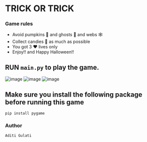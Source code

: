 # TRICK OR TRICK

### Game rules
- Avoid pumpkins 🎃 and ghosts 👻 and webs 🕸️ 
- Collect candies 🍬 as much as possible
- You got 3 ❤️ lives only
- Enjoy!! and Happy Halloween!!

## RUN `main.py` to play the game.
![image](https://user-images.githubusercontent.com/83702433/189529127-e7826cd7-ecfa-4f24-a942-0b0b680b546f.png)
![image](https://user-images.githubusercontent.com/83702433/189529214-c07eb50f-74c1-4f7e-a85e-138438ca6ba8.png)
![image](https://user-images.githubusercontent.com/83702433/189529231-ee20e903-d8a1-4f94-964d-8e767706fae6.png)



## Make sure you install the following package before running this game
```
pip install pygame
```

### Author 
```
Aditi Gulati
```
